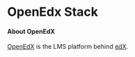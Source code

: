 OpenEdx Stack
=============

#### About OpenEdX
[OpenEdX](https://open.edx.org/) is the LMS platform behind [edX](https://www.edx.org/).
